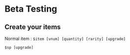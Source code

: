 # Beta Testing

## Create your items
Normal item :
`$item [vnum] [quantity] [rarity] [upgrade]`

`$sp [upgrade]`
